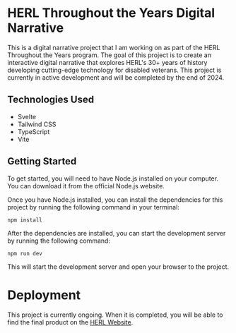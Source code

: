 # HERL Throughout the Years Digital Narrative

This is a digital narrative project that I am working on as part of the HERL Throughout the Years program. The goal of this project is to create an interactive digital narrative that explores HERL's 30+ years of history developing cutting-edge technology for disabled veterans. This project is currently in active development and will be completed by the end of 2024.

## Technologies Used

- Svelte
- Tailwind CSS
- TypeScript
- Vite

## Getting Started

To get started, you will need to have Node.js installed on your computer. You can download it from the official Node.js website.

Once you have Node.js installed, you can install the dependencies for this project by running the following command in your terminal:

```
npm install
```

After the dependencies are installed, you can start the development server by running the following command:

```
npm run dev
```

This will start the development server and open your browser to the project.

# Deployment

This project is currently ongoing. When it is completed, you will be able to find the final product on the [HERL Website](https://herl.pitt.edu).
